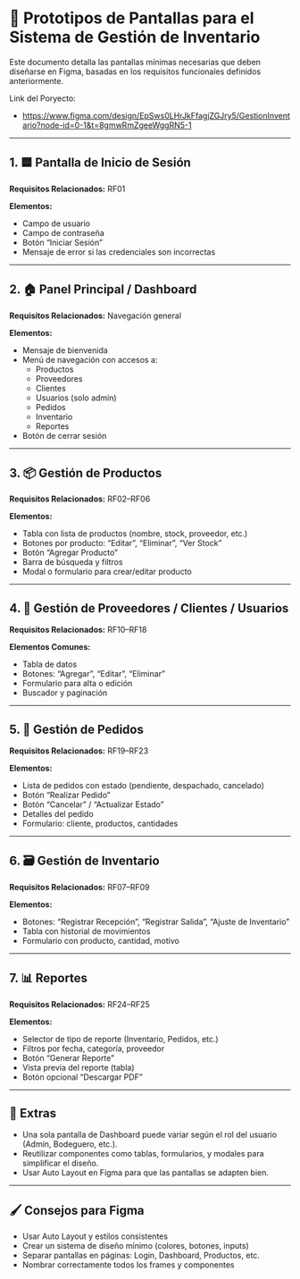 # 🧩 Prototipos de Pantallas para el Sistema de Gestión de Inventario

Este documento detalla las pantallas mínimas necesarias que deben diseñarse en Figma, basadas en los requisitos funcionales definidos anteriormente.

Link del Poryecto:

-  https://www.figma.com/design/EpSws0LHrJkFfagjZGJry5/GestionInventario?node-id=0-1&t=8gmwRmZgeeWggRN5-1

---

## 1. 🟦 Pantalla de Inicio de Sesión

**Requisitos Relacionados:** RF01

**Elementos:**
- Campo de usuario
- Campo de contraseña
- Botón “Iniciar Sesión”
- Mensaje de error si las credenciales son incorrectas

---

## 2. 🏠 Panel Principal / Dashboard

**Requisitos Relacionados:** Navegación general

**Elementos:**
- Mensaje de bienvenida
- Menú de navegación con accesos a:
  - Productos
  - Proveedores
  - Clientes
  - Usuarios (solo admin)
  - Pedidos
  - Inventario
  - Reportes
- Botón de cerrar sesión

---

## 3. 📦 Gestión de Productos

**Requisitos Relacionados:** RF02–RF06

**Elementos:**
- Tabla con lista de productos (nombre, stock, proveedor, etc.)
- Botones por producto: “Editar”, “Eliminar”, “Ver Stock”
- Botón “Agregar Producto”
- Barra de búsqueda y filtros
- Modal o formulario para crear/editar producto

---

## 4. 🤝 Gestión de Proveedores / Clientes / Usuarios

**Requisitos Relacionados:** RF10–RF18

**Elementos Comunes:**
- Tabla de datos
- Botones: “Agregar”, “Editar”, “Eliminar”
- Formulario para alta o edición
- Buscador y paginación

---

## 5. 📑 Gestión de Pedidos

**Requisitos Relacionados:** RF19–RF23

**Elementos:**
- Lista de pedidos con estado (pendiente, despachado, cancelado)
- Botón “Realizar Pedido”
- Botón “Cancelar” / “Actualizar Estado”
- Detalles del pedido
- Formulario: cliente, productos, cantidades

---

## 6. 🗃️ Gestión de Inventario

**Requisitos Relacionados:** RF07–RF09

**Elementos:**
- Botones: “Registrar Recepción”, “Registrar Salida”, “Ajuste de Inventario”
- Tabla con historial de movimientos
- Formulario con producto, cantidad, motivo

---

## 7. 📊 Reportes

**Requisitos Relacionados:** RF24–RF25

**Elementos:**
- Selector de tipo de reporte (Inventario, Pedidos, etc.)
- Filtros por fecha, categoría, proveedor
- Botón “Generar Reporte”
- Vista previa del reporte (tabla)
- Botón opcional “Descargar PDF”

---

## 🧠 Extras

- Una sola pantalla de Dashboard puede variar según el rol del usuario (Admin, Bodeguero, etc.).
- Reutilizar componentes como tablas, formularios, y modales para simplificar el diseño.
- Usar Auto Layout en Figma para que las pantallas se adapten bien.

---

## 🖌️ Consejos para Figma

- Usar Auto Layout y estilos consistentes
- Crear un sistema de diseño mínimo (colores, botones, inputs)
- Separar pantallas en páginas: Login, Dashboard, Productos, etc.
- Nombrar correctamente todos los frames y componentes
